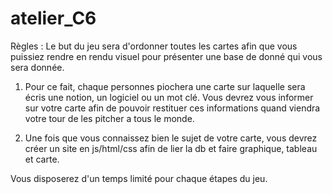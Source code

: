# atelier_C6

Règles : Le but du jeu sera d'ordonner toutes les cartes afin que vous puissiez rendre en rendu visuel pour présenter une base de donné qui vous sera donnée.

 1. Pour ce fait, chaque personnes piochera une carte sur laquelle sera écris une notion, un logiciel ou un mot clé. Vous devrez vous informer sur votre carte afin de pouvoir restituer ces informations quand viendra votre tour de les pitcher a tous le monde.

2. Une fois que vous connaissez bien le sujet de votre carte, vous devrez créer un site en js/html/css afin de lier la db et faire graphique, tableau et carte.

Vous disposerez d'un temps limité pour chaque étapes du jeu.

